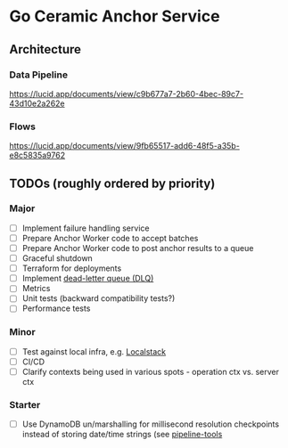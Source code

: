 # Go Ceramic Anchor Service

## Architecture

### Data Pipeline

https://lucid.app/documents/view/c9b677a7-2b60-4bec-89c7-43d10e2a262e

### Flows

https://lucid.app/documents/view/9fb65517-add6-48f5-a35b-e8c5835a9762

## TODOs (roughly ordered by priority)

### Major

- [ ] Implement failure handling service
- [ ] Prepare Anchor Worker code to accept batches
- [ ] Prepare Anchor Worker code to post anchor results to a queue
- [ ] Graceful shutdown
- [ ] Terraform for deployments
- [ ] Implement [dead-letter queue (DLQ)](https://docs.aws.amazon.com/AWSSimpleQueueService/latest/SQSDeveloperGuide/sqs-dead-letter-queues.html)
- [ ] Metrics
- [ ] Unit tests (backward compatibility tests?)
- [ ] Performance tests

### Minor

- [ ] Test against local infra, e.g. [Localstack](https://localstack.cloud/)
- [ ] CI/CD
- [ ] Clarify contexts being used in various spots - operation ctx vs. server ctx

### Starter

- [ ] Use DynamoDB un/marshalling for millisecond resolution checkpoints instead of storing date/time strings (see [pipeline-tools](https://github.com/3box/pipeline-tools/blob/develop/cd/manager/aws/dynamoDb.go#L305)
